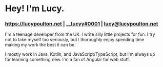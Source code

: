 # Hey! I'm Lucy.
### <https://lucypoulton.net> | [__lucyy#0001](https://discord.lucypoulton.net/) | [lucy@lucypoulton.net](mailto:lucy@lucypoulton.net)

I'm a teenage developer from the UK. I write silly little projects for fun. I try not to take myself too seriously, but I thoroughly enjoy spending time making my work the best it can be.

I mostly work in Java, Kotlin, and JavaScript/TypeScript, but I'm always up for learning something new. I'm a fan of Angular for web stuff.

